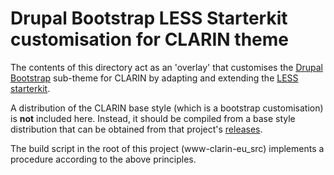 # Drupal Bootstrap LESS Starterkit customisation for CLARIN theme
The contents of this directory act as an 'overlay' that customises the 
[Drupal Bootstrap](https://drupal-bootstrap.org) sub-theme for CLARIN by adapting and
extending the [LESS starterkit](https://drupal-bootstrap.org/api/bootstrap/starterkits%21less%21README.md/7).

A distribution of the CLARIN base style (which is a bootstrap customisation) is **not** 
included here. Instead, it should be compiled from a base style distribution that can be 
obtained from that project's [releases](https://github.com/clarin-eric/base_style/releases). 

The build script in the root of this project (www-clarin-eu_src) implements a procedure 
according to the above principles.
